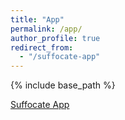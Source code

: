 ```yaml
---
title: "App"
permalink: /app/
author_profile: true
redirect_from: 
  - "/suffocate-app"
---
```


{% include base_path %}

[Suffocate App](https://play.google.com/apps/details?id=com.watchmesuffocate.suffocate)